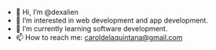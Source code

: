 - 👋 Hi, I’m @dexalien
- 👀 I’m interested in web development and app development.
- 🌱 I’m currently learning software development.
- 📫 How to reach me: caroldelaquintana@gmail.com

<!---
dexalien/dexalien is a ✨ special ✨ repository because its `README.md` (this file) appears on your GitHub profile.
You can click the Preview link to take a look at your changes.
--->
